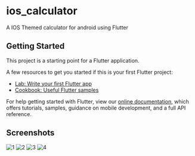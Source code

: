 # ios_calculator

A IOS Themed calculator for android using Flutter

## Getting Started

This project is a starting point for a Flutter application.

A few resources to get you started if this is your first Flutter project:

- [Lab: Write your first Flutter app](https://flutter.io/docs/get-started/codelab)
- [Cookbook: Useful Flutter samples](https://flutter.io/docs/cookbook)

For help getting started with Flutter, view our 
[online documentation](https://flutter.io/docs), which offers tutorials, 
samples, guidance on mobile development, and a full API reference.



## Screenshots

![1](https://raw.githubusercontent.com/rahuldshetty/ios_calculator/master/screenshots/1.png)
![2](https://raw.githubusercontent.com/rahuldshetty/ios_calculator/master/screenshots/2.png)
![3](https://raw.githubusercontent.com/rahuldshetty/ios_calculator/master/screenshots/3.png)
![4](https://raw.githubusercontent.com/rahuldshetty/ios_calculator/master/screenshots/4.png)
